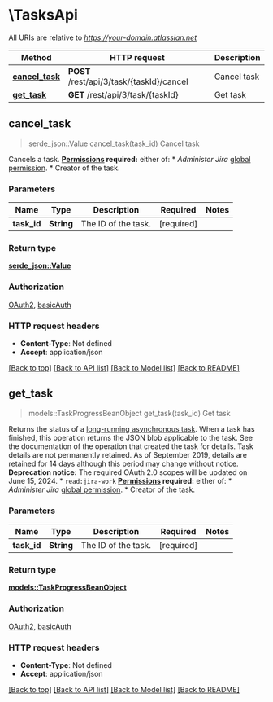 # \TasksApi

All URIs are relative to *https://your-domain.atlassian.net*

Method | HTTP request | Description
------------- | ------------- | -------------
[**cancel_task**](TasksApi.md#cancel_task) | **POST** /rest/api/3/task/{taskId}/cancel | Cancel task
[**get_task**](TasksApi.md#get_task) | **GET** /rest/api/3/task/{taskId} | Get task



## cancel_task

> serde_json::Value cancel_task(task_id)
Cancel task

Cancels a task.  **[Permissions](#permissions) required:** either of:   *  *Administer Jira* [global permission](https://confluence.atlassian.com/x/x4dKLg).  *  Creator of the task.

### Parameters


Name | Type | Description  | Required | Notes
------------- | ------------- | ------------- | ------------- | -------------
**task_id** | **String** | The ID of the task. | [required] |

### Return type

[**serde_json::Value**](serde_json::Value.md)

### Authorization

[OAuth2](../README.md#OAuth2), [basicAuth](../README.md#basicAuth)

### HTTP request headers

- **Content-Type**: Not defined
- **Accept**: application/json

[[Back to top]](#) [[Back to API list]](../README.md#documentation-for-api-endpoints) [[Back to Model list]](../README.md#documentation-for-models) [[Back to README]](../README.md)


## get_task

> models::TaskProgressBeanObject get_task(task_id)
Get task

Returns the status of a [long-running asynchronous task](#async).  When a task has finished, this operation returns the JSON blob applicable to the task. See the documentation of the operation that created the task for details. Task details are not permanently retained. As of September 2019, details are retained for 14 days although this period may change without notice.  **Deprecation notice:** The required OAuth 2.0 scopes will be updated on June 15, 2024.   *  `read:jira-work`  **[Permissions](#permissions) required:** either of:   *  *Administer Jira* [global permission](https://confluence.atlassian.com/x/x4dKLg).  *  Creator of the task.

### Parameters


Name | Type | Description  | Required | Notes
------------- | ------------- | ------------- | ------------- | -------------
**task_id** | **String** | The ID of the task. | [required] |

### Return type

[**models::TaskProgressBeanObject**](TaskProgressBeanObject.md)

### Authorization

[OAuth2](../README.md#OAuth2), [basicAuth](../README.md#basicAuth)

### HTTP request headers

- **Content-Type**: Not defined
- **Accept**: application/json

[[Back to top]](#) [[Back to API list]](../README.md#documentation-for-api-endpoints) [[Back to Model list]](../README.md#documentation-for-models) [[Back to README]](../README.md)

